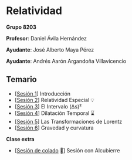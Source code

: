# Relatividad

**Grupo 8203**

**Profesor**: Daniel Ávila Hernández

**Ayudante**: José Alberto Maya Pérez

**Ayudante**: Andrés Aarón Argandoña Villavicencio

## Temario

- [[Sesión 1](/Relatividad/Sesi%C3%B3n%2001.pdf)] Introducción
- [[Sesión 2](/Relatividad/Sesi%C3%B3n%2002.pdf)] Relatividad Especial 💡
- [[Sesión 3](/Relatividad/Sesi%C3%B3n%2003.pdf)] El Intervalo (Δs)²
- [[Sesión 4](/Relatividad/Sesi%C3%B3n%2004.pdf)] Dilatación Temporal ⌛
- [[Sesión 5](/Relatividad/Sesi%C3%B3n%2005.pdf)] Las Transformaciones de Lorentz
- [[Sesión 6](/Relatividad/Sesi%C3%B3n%2006.pdf)] Gravedad y curvatura

**Clase extra**

- [[Sesión de colado](/Relatividad/Sesi%C3%B3n%20con%20Alcubierre.pdf) 📝] Sesión con Alcubierre